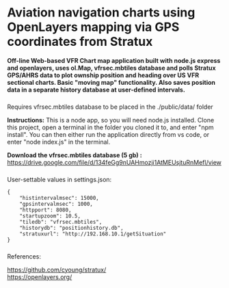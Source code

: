 # Aviation navigation charts using OpenLayers mapping via GPS coordinates from Stratux

**Off-line Web-based VFR Chart map application built with node.js express and openlayers, uses ol.Map, vfrsec.mbtiles database and polls Stratux GPS/AHRS data to plot ownship position and heading over US VFR sectional charts.  Basic "moving map" functionality. Also saves position data in a separate history database at user-defined intervals.**   

###
Requires vfrsec.mbtiles database to be placed in the ./public/data/ folder

**Instructions:** This is a node app, so you will need node.js installed. Clone this project, open a terminal in the folder you cloned it to, and enter "npm install". You can then either run the application directly from vs code, or enter "node index.js" in the terminal. 

**Download the vfrsec.mbtiles database (5 gb) :** https://drive.google.com/file/d/134feGg9nUAHmozji1AtMEUsjtuRnMefl/view

###
User-settable values in settings.json:
```
{
    "histintervalmsec": 15000,
    "gpsintervalmsec": 1000,
    "httpport": 8080,
    "startupzoom": 10.5,
    "tiledb": "vfrsec.mbtiles",
    "historydb": "positionhistory.db",
    "stratuxurl": "http://192.168.10.1/getSituation"
}
```
###
References:

https://github.com/cyoung/stratux/    
https://openlayers.org/     
